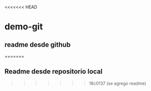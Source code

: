 <<<<<<< HEAD
# demo-git

## readme desde github
=======
## Readme desde repositorio local
>>>>>>> 18c0137 (se agrego readme)
